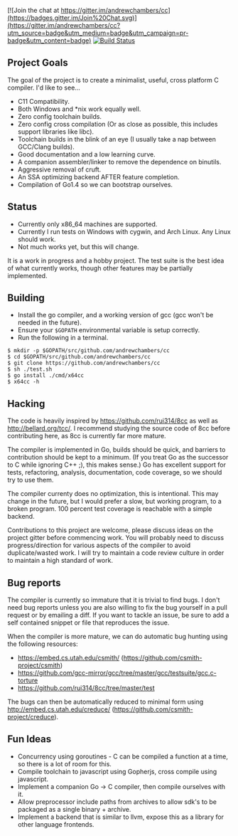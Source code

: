 [![Join the chat at https://gitter.im/andrewchambers/cc](https://badges.gitter.im/Join%20Chat.svg)](https://gitter.im/andrewchambers/cc?utm_source=badge&utm_medium=badge&utm_campaign=pr-badge&utm_content=badge)
[![Build Status](https://travis-ci.org/andrewchambers/cc.svg?branch=master)](https://travis-ci.org/andrewchambers/cc)

## Project Goals

The goal of the project is to create a minimalist, useful, cross platform C compiler. I'd like to see...

- C11 Compatibility.
- Both Windows and *nix work equally well.
- Zero config toolchain builds.
- Zero config cross compilation (Or as close as possible, this includes support libraries like libc).
- Toolchain builds in the blink of an eye (I usually take a nap between GCC/Clang builds).
- Good documentation and a low learning curve.
- A companion assembler/linker to remove the dependence on binutils.
- Aggressive removal of cruft.
- An SSA optimizing backend AFTER feature completion.
- Compilation of Go1.4 so we can bootstrap ourselves.

## Status

- Currently only x86_64 machines are supported.
- Currently I run tests on Windows with cygwin, and Arch Linux. Any Linux should work. 
- Not much works yet, but this will change.

It is a work in progress and a hobby project. The test suite is the best idea of what currently works, though other features may be
partially implemented.

## Building

- Install the go compiler, and a working version of gcc (gcc won't be needed in the future).
- Ensure your ```$GOPATH``` environmental variable is setup correctly.
- Run the following in a terminal.
```
$ mkdir -p $GOPATH/src/github.com/andrewchambers/cc
$ cd $GOPATH/src/github.com/andrewchambers/cc
$ git clone https://github.com/andrewchambers/cc
$ sh ./test.sh
$ go install ./cmd/x64cc
$ x64cc -h
```

## Hacking

The code is heavily inspired by https://github.com/rui314/8cc as well as http://bellard.org/tcc/. 
I recommend studying the source code of 8cc before contributing here, as 8cc is currently far more mature.

The compiler is implemented in Go, builds should be quick, and barriers to contribution
should be kept to a minimum. (If you treat Go as the successor to C while ignoring C++ ;), this makes sense.)
Go has excellent support for tests, refactoring, analysis, documentation, code coverage, so we should try to use them.

The compiler currenty does no optimization, this is intentional. This may change in the future, but I would
prefer a slow, but working program, to a broken program. 100 percent test coverage is reachable with a
simple backend.

Contributions to this project are welcome, please discuss ideas on the project gitter before commencing work.
You will probably need to discuss progress/direction for various aspects of the compiler to avoid duplicate/wasted work.
I will try to maintain a code review culture in order to maintain a high standard of work.

## Bug reports

The compiler is currently so immature that it is trivial to find bugs. I don't need bug reports unless
you are also willing to fix the bug yourself in a pull request or by emailing a diff. If you want to tackle an issue, be sure to add a
self contained snippet or file that reproduces the issue.

When the compiler is more mature, we can do automatic bug hunting using the following resources:

- https://embed.cs.utah.edu/csmith/ (https://github.com/csmith-project/csmith)
- https://github.com/gcc-mirror/gcc/tree/master/gcc/testsuite/gcc.c-torture
- https://github.com/rui314/8cc/tree/master/test

The bugs can then be automatically reduced to minimal form using http://embed.cs.utah.edu/creduce/ (https://github.com/csmith-project/creduce).

## Fun Ideas
- Concurrency using goroutines - C can be compiled a function at a time, so there is a lot of room for this.
- Compile toolchain to javascript using Gopherjs, cross compile using javascript.
- Implement a companion Go -> C compiler, then compile ourselves with it.
- Allow preprocessor include paths from archives to allow sdk's to be packaged as a single binary + archive.
- Implement a backend that is similar to llvm, expose this as a library for other language frontends.
